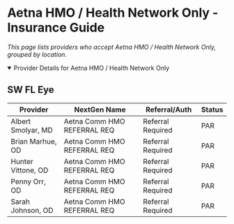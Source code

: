 # Aetna HMO / Health Network Only - Insurance Guide

*This page lists providers who accept Aetna HMO / Health Network Only, grouped by location.*

<details open><summary>Provider Details for Aetna HMO / Health Network Only</summary>

## SW FL Eye

| Provider | NextGen Name | Referral/Auth | Status |
|----------|-------------|--------------|--------|
| Albert Smolyar, MD | Aetna Comm HMO REFERRAL REQ | Referral Required | PAR |
| Brian Marhue, OD | Aetna Comm HMO REFERRAL REQ | Referral Required | PAR |
| Hunter Vittone, OD | Aetna Comm HMO REFERRAL REQ | Referral Required | PAR |
| Penny Orr, OD | Aetna Comm HMO REFERRAL REQ | Referral Required | PAR |
| Sarah Johnson, OD | Aetna Comm HMO REFERRAL REQ | Referral Required | PAR |

</details>

